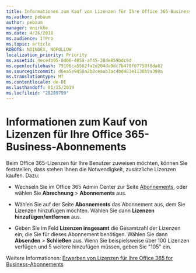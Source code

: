 ```yaml
---
title: Informationen zum Kauf von Lizenzen für Ihre Office 365-Business-Abonnements
ms.author: pebaum
author: pebaum
manager: mnirkhe
ms.date: 4/26/2018
ms.audience: ITPro
ms.topic: article
ROBOTS: NOINDEX, NOFOLLOW
localization_priority: Priority
ms.assetid: 4ece4b95-0d06-4658-af45-28de859bdc9d
ms.openlocfilehash: 79106ca5562fa2d204da9dc7b470f07758f8da82
ms.sourcegitcommit: d6ea5e9458a2b8ceaab3ac4bd483e1130b9a398a
ms.translationtype: MT
ms.contentlocale: de-DE
ms.lasthandoff: 01/15/2019
ms.locfileid: "28289799"
---
```

# <a name="how-to-buy-licenses-for-your-office-365-business-subscription"></a>Informationen zum Kauf von Lizenzen für Ihre Office 365-Business-Abonnements

Beim Office 365-Lizenzen für Ihre Benutzer zuweisen möchten, können Sie feststellen, dass stehen Ihnen die Notwendigkeit, zusätzliche Lizenzen kaufen. Dazu:
  
- Wechseln Sie im Office 365 Admin Center zur Seite [Abonnements]( https://go.microsoft.com/fwlink/p/?linkid=842054), oder wählen Sie **Abrechnung** \> **Abonnements** aus.
    
- Wählen Sie auf der Seite **Abonnements** das Abonnement aus, dem Sie Lizenzen hinzufügen möchten. Wählen Sie dann **Lizenzen hinzufügen/entfernen** aus.
    
- Geben Sie im Feld **Lizenzen insgesamt** die Gesamtzahl der Lizenzen ein, die Sie für dieses Abonnement benötigen. Wählen Sie dann **Absenden** \> **Schließen** aus. Wenn Sie beispielsweise über 100 Lizenzen verfügen und 5 weitere hinzufügen müssen, geben Sie "105" ein.
    
Weitere Informationen: [Erwerben von Lizenzen für Ihre Office 365 for Business-Abonnements](https://support.office.com/article/36081d8d-b3fa-4948-8c34-e217bba825e1)
  

